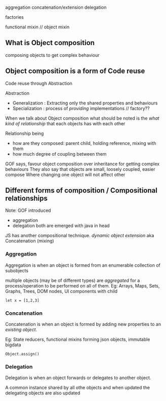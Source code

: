 aggregation
concatenation/extension
delegation


factories

functional mixin // object mixin


## What is Object composition
composing objects to get complex behaviour


## Object composition is a form of Code reuse

Code reuse through Abstraction

Abstraction
- Generalization : Extracting only the shared properties and behaviours
- Specialization : process of *providing* implementations // factory??


When we talk about Object composition what should be noted is the
*what kind of relationship* that each objects has with each other


Relationship being
- how are they composed: parent child, holding reference, mixing with them
- how much degree of coupling between them



GOF says, favour object composition over inheritance for getting complex behaviours
They also say that objects are small, loosely coupled, easier compose
Where changing one object will not affect other


## Different forms of composition / Compositional relationships

Note: GOF introduced
- aggregation
- delegation
both are emerged with java in head

JS has another compositional technique. *dynamic object extension* aka Concatenation (mixing)


### Aggregation
Aggregation is when an object is formed from an enumerable collection of subobjects

multiple objects (may be of different types) are *aggregated* for a process/operation to be performed
on all of them.
Eg: Arrays, Maps, Sets, Graphs, Trees, DOM nodes, UI components with child
```
let x = [1,2,3]

```
### Concatenation
Concatenation is when an object is formed by adding new properties to an *existing object*.

Eg: State reducers, functional mixins
forming json objects, immutable bigdata  
```
Object.assign()
```


### Delegation
Delegation is when an object forwards or delegates to another object.

A common instance shared by all othe objects and when updated the delegating objects are also updated
